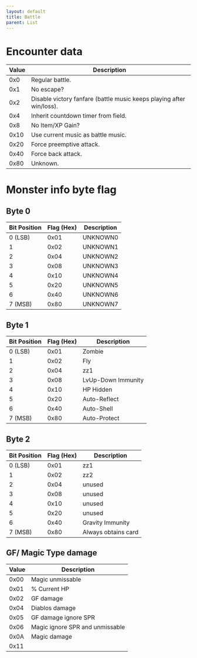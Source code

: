 ```yaml
---
layout: default
title: Battle
parent: List
---
```



# Encounter data

| Value | Description                                                          |
|-------|----------------------------------------------------------------------|
| 0x0   | Regular battle.                                                      |
| 0x1   | No escape?                                                           |
| 0x2   | Disable victory fanfare (battle music keeps playing after win/loss). |
| 0x4   | Inherit countdown timer from field.                                  |
| 0x8   | No Item/XP Gain?                                                     |
| 0x10  | Use current music as battle music.                                   |
| 0x20  | Force preemptive attack.                                             |
| 0x40  | Force back attack.                                                   |
| 0x80  | Unknown.                                                             |

# Monster info byte flag


## Byte 0

| Bit Position | Flag (Hex) | Description |
|--------------|------------|-------------|
| 0 (LSB)      | 0x01       | UNKNOWN0    |
| 1            | 0x02       | UNKNOWN1    |
| 2            | 0x04       | UNKNOWN2    |
| 3            | 0x08       | UNKNOWN3    |
| 4            | 0x10       | UNKNOWN4    |
| 5            | 0x20       | UNKNOWN5    |
| 6            | 0x40       | UNKNOWN6    |
| 7 (MSB)      | 0x80       | UNKNOWN7    |


## Byte 1

| Bit Position | Flag (Hex) | Description           |
|--------------|------------|-----------------------|
| 0 (LSB)      | 0x01       | Zombie                |
| 1            | 0x02       | Fly                   |
| 2            | 0x04       | zz1                   |
| 3            | 0x08       | LvUp-Down Immunity    |
| 4            | 0x10       | HP Hidden             |
| 5            | 0x20       | Auto-Reflect          |
| 6            | 0x40       | Auto-Shell            |
| 7 (MSB)      | 0x80       | Auto-Protect          |

## Byte 2

| Bit Position | Flag (Hex) | Description           |
|--------------|------------|-----------------------|
| 0 (LSB)      | 0x01       | zz1                   |
| 1            | 0x02       | zz2                   |
| 2            | 0x04       | unused                |
| 3            | 0x08       | unused                |
| 4            | 0x10       | unused                |
| 5            | 0x20       | unused                |
| 6            | 0x40       | Gravity Immunity      |
| 7 (MSB)      | 0x80       | Always obtains card   |

## GF/ Magic Type damage

| Value | Description                     |
|-------|---------------------------------|
| 0x00  | Magic unmissable                |
| 0x01  | % Current HP                    |
| 0x02  | GF damage                       |
| 0x04  | Diablos damage                  |
| 0x05  | GF damage ignore SPR            |
| 0x06  | Magic ignore SPR and unmissable |
| 0x0A  | Magic damage                    |
| 0x11  |                                 |









